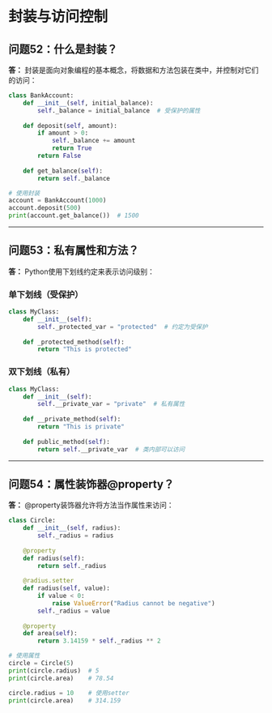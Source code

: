 # 封装与访问控制

## 问题52：什么是封装？

**答：**
封装是面向对象编程的基本概念，将数据和方法包装在类中，并控制对它们的访问：

```python
class BankAccount:
    def __init__(self, initial_balance):
        self._balance = initial_balance  # 受保护的属性
    
    def deposit(self, amount):
        if amount > 0:
            self._balance += amount
            return True
        return False
    
    def get_balance(self):
        return self._balance

# 使用封装
account = BankAccount(1000)
account.deposit(500)
print(account.get_balance())  # 1500
```

---

## 问题53：私有属性和方法？

**答：**
Python使用下划线约定来表示访问级别：

### 单下划线（受保护）
```python
class MyClass:
    def __init__(self):
        self._protected_var = "protected"  # 约定为受保护
    
    def _protected_method(self):
        return "This is protected"
```

### 双下划线（私有）
```python
class MyClass:
    def __init__(self):
        self.__private_var = "private"  # 私有属性
    
    def __private_method(self):
        return "This is private"
    
    def public_method(self):
        return self.__private_var  # 类内部可以访问
```

---

## 问题54：属性装饰器@property？

**答：**
@property装饰器允许将方法当作属性来访问：

```python
class Circle:
    def __init__(self, radius):
        self._radius = radius
    
    @property
    def radius(self):
        return self._radius
    
    @radius.setter
    def radius(self, value):
        if value < 0:
            raise ValueError("Radius cannot be negative")
        self._radius = value
    
    @property
    def area(self):
        return 3.14159 * self._radius ** 2

# 使用属性
circle = Circle(5)
print(circle.radius)  # 5
print(circle.area)    # 78.54

circle.radius = 10    # 使用setter
print(circle.area)    # 314.159
```
